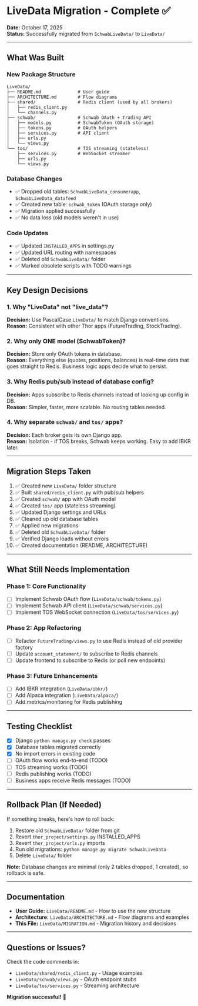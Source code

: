 # LiveData Migration - Complete ✅

**Date:** October 17, 2025  
**Status:** Successfully migrated from `SchwabLiveData/` to `LiveData/`

---

## What Was Built

### New Package Structure
```
LiveData/
├── README.md              # User guide
├── ARCHITECTURE.md        # Flow diagrams
├── shared/                # Redis client (used by all brokers)
│   ├── redis_client.py
│   └── channels.py
├── schwab/                # Schwab OAuth + Trading API
│   ├── models.py          # SchwabToken (OAuth storage)
│   ├── tokens.py          # OAuth helpers
│   ├── services.py        # API client
│   ├── urls.py
│   └── views.py
└── tos/                   # TOS streaming (stateless)
    ├── services.py        # WebSocket streamer
    ├── urls.py
    └── views.py
```

### Database Changes
- ✅ Dropped old tables: `SchwabLiveData_consumerapp`, `SchwabLiveData_datafeed`
- ✅ Created new table: `schwab_token` (OAuth storage only)
- ✅ Migration applied successfully
- ✅ No data loss (old models weren't in use)

### Code Updates
- ✅ Updated `INSTALLED_APPS` in settings.py
- ✅ Updated URL routing with namespaces
- ✅ Deleted old `SchwabLiveData/` folder
- ✅ Marked obsolete scripts with TODO warnings

---

## Key Design Decisions

### 1. Why "LiveData" not "live_data"?
**Decision:** Use PascalCase `LiveData/` to match Django conventions.  
**Reason:** Consistent with other Thor apps (FutureTrading, StockTrading).

### 2. Why only ONE model (SchwabToken)?
**Decision:** Store only OAuth tokens in database.  
**Reason:** Everything else (quotes, positions, balances) is real-time data that goes straight to Redis. Business logic apps decide what to persist.

### 3. Why Redis pub/sub instead of database config?
**Decision:** Apps subscribe to Redis channels instead of looking up config in DB.  
**Reason:** Simpler, faster, more scalable. No routing tables needed.

### 4. Why separate `schwab/` and `tos/` apps?
**Decision:** Each broker gets its own Django app.  
**Reason:** Isolation - if TOS breaks, Schwab keeps working. Easy to add IBKR later.

---

## Migration Steps Taken

1. ✅ Created new `LiveData/` folder structure
2. ✅ Built `shared/redis_client.py` with pub/sub helpers
3. ✅ Created `schwab/` app with OAuth model
4. ✅ Created `tos/` app (stateless streaming)
5. ✅ Updated Django settings and URLs
6. ✅ Cleaned up old database tables
7. ✅ Applied new migrations
8. ✅ Deleted old `SchwabLiveData/` folder
9. ✅ Verified Django loads without errors
10. ✅ Created documentation (README, ARCHITECTURE)

---

## What Still Needs Implementation

### Phase 1: Core Functionality
- [ ] Implement Schwab OAuth flow (`LiveData/schwab/tokens.py`)
- [ ] Implement Schwab API client (`LiveData/schwab/services.py`)
- [ ] Implement TOS WebSocket connection (`LiveData/tos/services.py`)

### Phase 2: App Refactoring
- [ ] Refactor `FutureTrading/views.py` to use Redis instead of old provider factory
- [ ] Update `account_statement/` to subscribe to Redis channels
- [ ] Update frontend to subscribe to Redis (or poll new endpoints)

### Phase 3: Future Enhancements
- [ ] Add IBKR integration (`LiveData/ibkr/`)
- [ ] Add Alpaca integration (`LiveData/alpaca/`)
- [ ] Add metrics/monitoring for Redis publishing

---

## Testing Checklist

- [x] Django `python manage.py check` passes
- [x] Database tables migrated correctly
- [x] No import errors in existing code
- [ ] OAuth flow works end-to-end (TODO)
- [ ] TOS streaming works (TODO)
- [ ] Redis publishing works (TODO)
- [ ] Business apps receive Redis messages (TODO)

---

## Rollback Plan (If Needed)

If something breaks, here's how to roll back:

1. Restore old `SchwabLiveData/` folder from git
2. Revert `thor_project/settings.py` INSTALLED_APPS
3. Revert `thor_project/urls.py` imports
4. Run old migrations: `python manage.py migrate SchwabLiveData`
5. Delete `LiveData/` folder

**Note:** Database changes are minimal (only 2 tables dropped, 1 created), so rollback is safe.

---

## Documentation

- **User Guide:** `LiveData/README.md` - How to use the new structure
- **Architecture:** `LiveData/ARCHITECTURE.md` - Flow diagrams and examples
- **This File:** `LiveData/MIGRATION.md` - Migration history and decisions

---

## Questions or Issues?

Check the code comments in:
- `LiveData/shared/redis_client.py` - Usage examples
- `LiveData/schwab/views.py` - OAuth endpoint stubs
- `LiveData/tos/services.py` - Streaming architecture

**Migration successful!** 🚀
